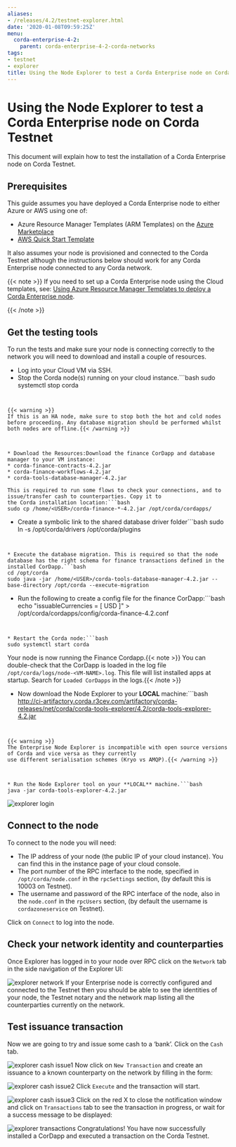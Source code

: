```yaml
---
aliases:
- /releases/4.2/testnet-explorer.html
date: '2020-01-08T09:59:25Z'
menu:
  corda-enterprise-4-2:
    parent: corda-enterprise-4-2-corda-networks
tags:
- testnet
- explorer
title: Using the Node Explorer to test a Corda Enterprise node on Corda Testnet
---
```



# Using the Node Explorer to test a Corda Enterprise node on Corda Testnet

This document will explain how to test the installation of a Corda Enterprise node on Corda Testnet.


## Prerequisites

This guide assumes you have deployed a Corda Enterprise node to either Azure or AWS using one of:


* Azure Resource Manager Templates (ARM Templates) on the [Azure Marketplace](https://portal.azure.com/#blade/Microsoft_Azure_Marketplace/GalleryFeaturedMenuItemBlade/selectedMenuItemId/Blockchain_MP/resetMenuId/)
* [AWS Quick Start Template](https://aws.amazon.com/quickstart/)



It also assumes your node is provisioned and connected to the Corda Testnet although the instructions below should work
for any Corda Enterprise node connected to any Corda network.

{{< note >}}
If you need to set up a Corda Enterprise node using the Cloud templates, see: [Using Azure Resource Manager Templates to deploy a Corda Enterprise node](azure-template-guide.md).

{{< /note >}}

## Get the testing tools

To run the tests and make sure your node is connecting correctly to the network you will need to download and install a
couple of resources.


* Log into your Cloud VM via SSH.
* Stop the Corda node(s) running on your cloud instance.```bash
sudo systemctl stop corda
```


{{< warning >}}
If this is an HA node, make sure to stop both the hot and cold nodes before proceeding. Any database migration should be performed whilst both nodes are offline.{{< /warning >}}



* Download the Resources:Download the finance CorDapp and database manager to your VM instance:
* corda-finance-contracts-4.2.jar
* corda-finance-workflows-4.2.jar
* corda-tools-database-manager-4.2.jar

This is required to run some flows to check your connections, and to issue/transfer cash to counterparties. Copy it to
the Corda installation location:```bash
sudo cp /home/<USER>/corda-finance-*-4.2.jar /opt/corda/cordapps/
```


* Create a symbolic link to the shared database driver folder```bash
sudo ln -s /opt/corda/drivers /opt/corda/plugins
```


* Execute the database migration. This is required so that the node database has the right schema for finance transactions defined in the installed CorDapp.```bash
cd /opt/corda
sudo java -jar /home/<USER>/corda-tools-database-manager-4.2.jar --base-directory /opt/corda --execute-migration
```


* Run the following to create a config file for the finance CorDapp:```bash
echo "issuableCurrencies = [ USD ]" > /opt/corda/cordapps/config/corda-finance-4.2.conf
```


* Restart the Corda node:```bash
sudo systemctl start corda
```

Your node is now running the Finance Cordapp.{{< note >}}
You can double-check that the CorDapp is loaded in the log file `/opt/corda/logs/node-<VM-NAME>.log`. This
file will list installed apps at startup. Search for `Loaded CorDapps` in the logs.{{< /note >}}

* Now download the Node Explorer to your **LOCAL** machine:```bash
http://ci-artifactory.corda.r3cev.com/artifactory/corda-releases/net/corda/corda-tools-explorer/4.2/corda-tools-explorer-4.2.jar
```


{{< warning >}}
The Enterprise Node Explorer is incompatible with open source versions of Corda and vice versa as they currently
use different serialisation schemes (Kryo vs AMQP).{{< /warning >}}



* Run the Node Explorer tool on your **LOCAL** machine.```bash
java -jar corda-tools-explorer-4.2.jar
```

![explorer login](/en/images/explorer-login.png "explorer login")



## Connect to the node

To connect to the node you will need:


* The IP address of your node (the public IP of your cloud instance). You can find this in the instance page of your cloud console.
* The port number of the RPC interface to the node, specified in `/opt/corda/node.conf` in the `rpcSettings` section,
(by default this is 10003 on Testnet).
* The username and password of the RPC interface of the node, also in the `node.conf` in the `rpcUsers` section,
(by default the username is `cordazoneservice` on Testnet).

Click on `Connect` to log into the node.


## Check your network identity and counterparties

Once Explorer has logged in to your node over RPC click on the `Network` tab in the side navigation of the Explorer UI:

![explorer network](/en/images/explorer-network.png "explorer network")
If your Enterprise node is correctly configured and connected to the Testnet then you should be able to see the identities of
your node, the Testnet notary and the network map listing all the counterparties currently on the network.


## Test issuance transaction

Now we are going to try and issue some cash to a ‘bank’. Click on the `Cash` tab.

![explorer cash issue1](/en/images/explorer-cash-issue1.png "explorer cash issue1")
Now click on `New Transaction` and create an issuance to a known counterparty on the network by filling in the form:

![explorer cash issue2](/en/images/explorer-cash-issue2.png "explorer cash issue2")
Click `Execute` and the transaction will start.

![explorer cash issue3](/en/images/explorer-cash-issue3.png "explorer cash issue3")
Click on the red X to close the notification window and click on `Transactions` tab to see the transaction in progress,
or wait for a success message to be displayed:

![explorer transactions](/en/images/explorer-transactions.png "explorer transactions")
Congratulations! You have now successfully installed a CorDapp and executed a transaction on the Corda Testnet.

